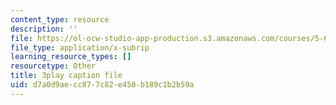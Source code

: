```yaml
---
content_type: resource
description: ''
file: https://ol-ocw-studio-app-production.s3.amazonaws.com/courses/5-61-physical-chemistry-fall-2017/d7a0d9aecc877c82e450b189c1b2b59a_zwH9MjZl3v4.srt
file_type: application/x-subrip
learning_resource_types: []
resourcetype: Other
title: 3play caption file
uid: d7a0d9ae-cc87-7c82-e450-b189c1b2b59a
---
```

